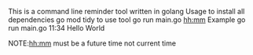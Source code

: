 This is a command line reminder tool written in golang
Usage
to install all dependencies go mod tidy
to use tool
go run main.go <hh:mm> <message> 
Example
go run main.go 11:34 Hello World

NOTE:<hh:mm> must be a future time not current time
